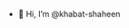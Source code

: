 - 👋 Hi, I’m @khabat-shaheen


<!---
khabat-shaheen/khabat-shaheen is a ✨ special ✨ repository because its `README.md` (this file) appears on your GitHub profile.
You can click the Preview link to take a look at your changes.
--->
